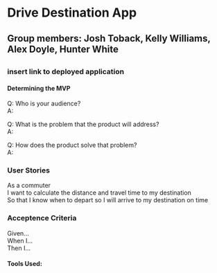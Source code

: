 <h1>Drive Destination App</h1>
<h2>Group members: Josh Toback, Kelly Williams, Alex Doyle, Hunter White<h2>
<h3>insert link to deployed application</h3>

<h4>Determining the MVP</h4>

Q: Who is your audience?<br>
A: <br>


Q: What is the problem that the product will address?<br>
A: <br>

Q: How does the product solve that problem?<br>
A: <br>


<h3>User Stories</h3>

As a commuter <type of user><br>
I want to calculate the distance and travel time to my destination <some goal><br>
So that I know when to depart so I will arrive to my destination on time <benefit><br>



<h3>Acceptence Criteria</h3>

Given... <some precondition><br>
When I... <do some action><br>
Then I... <expect some result><br>

  <h4>Tools Used: </h4>
